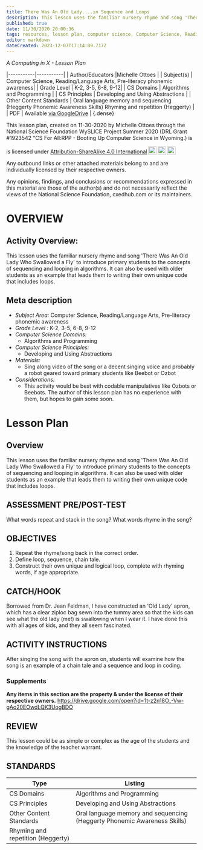 ```yaml
---
title: There Was An Old Lady....in Sequence and Loops
description: This lesson uses the familiar nursery rhyme and song 'There Was An Old Lady Who Swallowed a Fly' to introduce primary students to the concepts of sequencing and looping in algorithms. It can also be used with older students as an example that leads them to writing their own unique code that includes loops.
published: true
date: 11/30/2020 20:00:36
tags: resources, lesson plan, computer science, Computer Science, Reading/Language Arts, Pre-literacy phonemic awareness 
editor: markdown
dateCreated: 2023-12-07T17:14:09.717Z
---
```

*A Computing in X - Lesson Plan*

|-----------|-----------|
| Author/Educators |Michelle Ottoes |
| Subject(s) | Computer Science, Reading/Language Arts, Pre-literacy phonemic awareness|
| Grade Level | K-2, 3-5, 6-8, 9-12|
| CS Domains | Algorithms and Programming |
| CS Principles | Developing and Using Abstractions |
| Other Content Standards | Oral language memory and sequencing (Heggerty Phonemic Awareness Skills)
Rhyming and repetition (Heggerty) | 
| PDF | Available [via GoogleDrive](https://drive.google.com/open?id=16ZD2SU4M4szthCFnYEtjFxV-wQAWoClJ) |
{.dense}






This lesson plan, created on 11-30-2020 by Michelle Ottoes through the National Science Foundation WySLICE Project Summer 2020 (DRL Grant #1923542 "CS For All:RPP - Booting Up Computer Science in Wyoming.) is  <p xmlns:cc="http://creativecommons.org/ns#" >  is licensed under <a href="http://creativecommons.org/licenses/by-sa/4.0/?ref=chooser-v1" target="_blank" rel="license noopener noreferrer" style="display:inline-block;">Attribution-ShareAlike 4.0 International<img style="height:22px!important;margin-left:3px;vertical-align:text-bottom;" src="https://mirrors.creativecommons.org/presskit/icons/cc.svg?ref=chooser-v1"><img style="height:22px!important;margin-left:3px;vertical-align:text-bottom;" src="https://mirrors.creativecommons.org/presskit/icons/by.svg?ref=chooser-v1"><img style="height:22px!important;margin-left:3px;vertical-align:text-bottom;" src="https://mirrors.creativecommons.org/presskit/icons/sa.svg?ref=chooser-v1"></a></p>


Any outbound links or other attached materials belong to and are individually licensed by their respective owners. 


Any opinions, findings, and conclusions or recommendations expressed in this material are those of the author(s) and do not necessarily reflect the views of the National Science Foundation, cxedhub.com or its maintainers.


# OVERVIEW
## Activity Overview:  
This lesson uses the familiar nursery rhyme and song 'There Was An Old Lady Who Swallowed a Fly' to introduce primary students to the concepts of sequencing and looping in algorithms. It can also be used with older students as an example that leads them to writing their own unique code that includes loops.
## Meta description
+ *Subject Area:* Computer Science, Reading/Language Arts, Pre-literacy phonemic awareness 
+ *Grade Level :* K-2, 3-5, 6-8, 9-12 
+ *Computer Science Domains:*
   + Algorithms and Programming
+ *Computer Science Principles:*
   + Developing and Using Abstractions
+ *Materials:* 
   + Sing along video of the song or a decent singing voice and probably a robot geared toward primary students like Beebot or Ozbot
+ *Considerations:*
   + This activity would be best with codable manipulatives like Ozbots or Beebots.  The author of this lesson plan has no experience with them, but hopes to gain some soon.


# Lesson Plan
## Overview
This lesson uses the familiar nursery rhyme and song 'There Was An Old Lady Who Swallowed a Fly' to introduce primary students to the concepts of sequencing and looping in algorithms. It can also be used with older students as an example that leads them to writing their own unique code that includes loops.
## ASSESSMENT PRE/POST-TEST
What words repeat and stack in the song?  What words rhyme in the song?
## OBJECTIVES
1.  Repeat the rhyme/song back in the correct order.
2.  Define loop, sequence, chain tale.
3.  Construct their own unique and logical loop, complete with rhyming words, if age appropriate.


## CATCH/HOOK
Borrowed from Dr. Jean Feldman, I have constructed an 'Old Lady' apron, which has a clear ziploc bag sewn into the tummy area so that the kids can see what the old lady (me!) is swallowing when I wear it.  I have done this with all ages of kids, and they all seem fascinated.


## ACTIVITY INSTRUCTIONS
After singing the song with the apron on, students will examine how the song is an example of a chain tale and a sequence and loop in coding.


### Supplements
**Any items in this section are the property & under the license of their respective owners.**
https://drive.google.com/open?id=1t-z2n18O_-Vw-gAo20EOwdLQK3UogBDO




## REVIEW
This lesson could be as simple or complex as the age of the students and the knowledge of the teacher warrant.
## STANDARDS        
| Type | Listing | 
|-----------|-----------|
| CS Domains  | Algorithms and Programming|
| CS Principles   | Developing and Using Abstractions|
| Other Content Standards | Oral language memory and sequencing (Heggerty Phonemic Awareness Skills)
Rhyming and repetition (Heggerty)  |